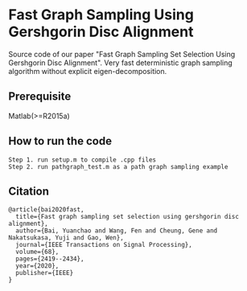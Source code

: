 # Fast Graph Sampling Using Gershgorin Disc Alignment

Source code of our paper "Fast Graph Sampling Set Selection Using Gershgorin Disc Alignment".
Very fast deterministic graph sampling algorithm without explicit eigen-decomposition.

## Prerequisite

Matlab(>=R2015a)

## How to run the code

```
Step 1. run setup.m to compile .cpp files
Step 2. run pathgraph_test.m as a path graph sampling example
```

## Citation

```
@article{bai2020fast,
  title={Fast graph sampling set selection using gershgorin disc alignment},
  author={Bai, Yuanchao and Wang, Fen and Cheung, Gene and Nakatsukasa, Yuji and Gao, Wen},
  journal={IEEE Transactions on Signal Processing},
  volume={68},
  pages={2419--2434},
  year={2020},
  publisher={IEEE}
}
```
